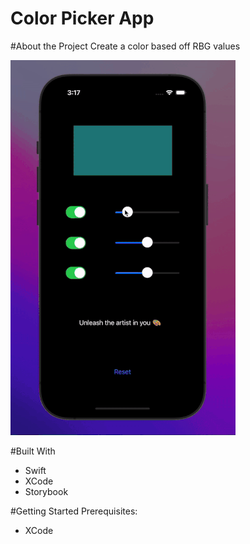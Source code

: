 # Color Picker App

#About the Project
Create a color based off RBG values

![](https://github.com/bhenriqu1/colorPicker/blob/main/colorpicker-gif.gif)


#Built With
* Swift
* XCode
* Storybook

#Getting Started
Prerequisites:
* XCode
